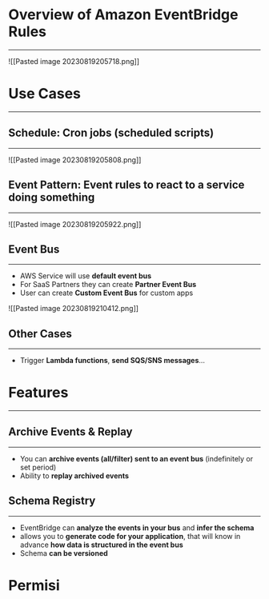 # Overview of Amazon EventBridge Rules
---

![[Pasted image 20230819205718.png]]

# Use Cases
---

## Schedule: Cron jobs (scheduled scripts)
---

![[Pasted image 20230819205808.png]]

## Event Pattern: Event rules to react to a service doing something
---

![[Pasted image 20230819205922.png]]

## Event Bus
---

* AWS Service will use **default event bus**
* For SaaS Partners they can create **Partner Event Bus**
* User can create **Custom Event Bus** for custom apps

![[Pasted image 20230819210412.png]]

## Other Cases
---

* Trigger **Lambda functions**, **send SQS/SNS messages**…

# Features
---

## Archive Events & Replay
---

* You can **archive events (all/filter) sent to an event bus** (indefinitely or set period)
* Ability to **replay archived events**

## Schema Registry
---

* EventBridge can **analyze the events in your bus** and **infer the schema**
* allows you to **generate code for your application**, that will know in advance **how data is structured in the event bus**
* Schema **can be versioned**

# Permisi